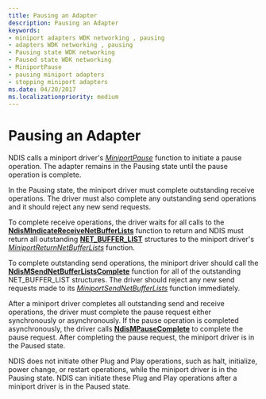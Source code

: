 ```yaml
---
title: Pausing an Adapter
description: Pausing an Adapter
keywords:
- miniport adapters WDK networking , pausing
- adapters WDK networking , pausing
- Pausing state WDK networking
- Paused state WDK networking
- MiniportPause
- pausing miniport adapters
- stopping miniport adapters
ms.date: 04/20/2017
ms.localizationpriority: medium
---
```


# Pausing an Adapter





NDIS calls a miniport driver's [*MiniportPause*](/windows-hardware/drivers/ddi/ndis/nc-ndis-miniport_pause) function to initiate a pause operation. The adapter remains in the Pausing state until the pause operation is complete.

In the Pausing state, the miniport driver must complete outstanding receive operations. The driver must also complete any outstanding send operations and it should reject any new send requests.

To complete receive operations, the driver waits for all calls to the [**NdisMIndicateReceiveNetBufferLists**](/windows-hardware/drivers/ddi/ndis/nf-ndis-ndismindicatereceivenetbufferlists) function to return and NDIS must return all outstanding [**NET\_BUFFER\_LIST**](/windows-hardware/drivers/ddi/nbl/ns-nbl-net_buffer_list) structures to the miniport driver's [*MiniportReturnNetBufferLists*](/windows-hardware/drivers/ddi/ndis/nc-ndis-miniport_return_net_buffer_lists) function.

To complete outstanding send operations, the miniport driver should call the [**NdisMSendNetBufferListsComplete**](/windows-hardware/drivers/ddi/ndis/nf-ndis-ndismsendnetbufferlistscomplete) function for all of the outstanding NET\_BUFFER\_LIST structures. The driver should reject any new send requests made to its [*MiniportSendNetBufferLists*](/windows-hardware/drivers/ddi/ndis/nc-ndis-miniport_send_net_buffer_lists) function immediately.

After a miniport driver completes all outstanding send and receive operations, the driver must complete the pause request either synchronously or asynchronously. If the pause operation is completed asynchronously, the driver calls [**NdisMPauseComplete**](/windows-hardware/drivers/ddi/ndis/nf-ndis-ndismpausecomplete) to complete the pause request. After completing the pause request, the miniport driver is in the Paused state.

NDIS does not initiate other Plug and Play operations, such as halt, initialize, power change, or restart operations, while the miniport driver is in the Pausing state. NDIS can initiate these Plug and Play operations after a miniport driver is in the Paused state.

 

